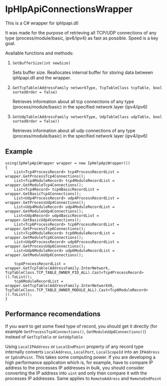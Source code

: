 # IpHlpApiConnectionsWrapper
This is a C# wrapper for iphlpapi.dll

It was made for the purpose of retrieving all TCP/UDP connections of any type (process/module/basic, ipv6/ipv4) as fast as possible. Speed is a key goal.

Available functions and methods:
1. `SetBufferSize(int newSize)`
   
   Sets buffer size. Reallocates internal buffer for storing data between iphlpapi.dll and the wrapper.
3. `GetTcpTable(AddressFamily networkType, TcpTableClass tcpTable, bool sortedOrder = false)`

   Retrieves information about all tcp connections of any type (process/module/basic) in the specified network layer (ipv4/ipv6)
5. `GetUdpTable(AddressFamily networkType, UdpTableClass udpTable, bool sortedOrder = false))`

   Retrieves information about all udp connections of any type (process/module/basic) in the specified network layer (ipv4/ipv6)

## Example

```
using(IpHelpApiWrapper wrapper = new IpHelpApiWrapper())
{
    List<Tcp4ProcessRecord> tcp4ProcessRecordList = wrapper.GetProcessTcp4Connections();
    List<Tcp4ModuleRecord> tcp4ModuleRecordList = wrapper.GetModuleTcp4Connections();
    List<Tcp4Record> tcp4BasicRecordList = wrapper.GetBasicTcp4Connections();
    List<Udp4ProcessRecord> udp4ProcessRecordList = wrapper.GetProcessUdp4Connections();
    List<Udp4ModuleRecord> udp4ModuleRecordList = wrapper.GetModuleUdp4Connections();
    List<Udp4Record> udp4BasicRecordList = wrapper.GetBasicUdp4Connections();
    List<Tcp6ProcessRecord> tcp6ProcessRecordList = wrapper.GetProcessTcp6Connections();
    List<Tcp6ModuleRecord> tcp6ModuleRecordList = wrapper.GetModuleTcp6Connections();
    List<Udp6ProcessRecord> udp6ProcessRecordList = wrapper.GetProcessUdp6Connections();
    List<Udp6ModuleRecord> udp6ModuleRecordList = wrapper.GetModuleUdp6Connections();

    tcp4ProcessRecordList = wrapper.GetTcpTable(AddressFamily.InterNetwork, TcpTableClass.TCP_TABLE_OWNER_PID_ALL).Cast<Tcp4ProcessRecord>().ToList();
    tcp6ModuleRecordList = wrapper.GetTcpTable(AddressFamily.InterNetworkV6, TcpTableClass.TCP_TABLE_OWNER_MODULE_ALL).Cast<Tcp6ModuleRecord>().ToList();
}
```

## Performance recomendations
If you want to get some fixed type of record, you should get it directly (for example `GetProcessTcp4Connections()`, `GetModuleUdp6Connections()`) instead of `GetTcpTable` or `GetUdpTable`

Using `LocalIPAddress` or `LocalEndPoint` property of any record type internally converts `LocalAddress`, `LocalPort`, `LocalScopeId` into an `IPAddress` or `IpEndPoint`. This takes some computing power. If you are developing a high performance application which is, for example, have to compare IP address to the processes IP addresses in bulk, you should consider converting the IP address into `uint` and only then compare it with the processes IP addresses. Same applies to `RemoteAddress` and `RemoteEndPoint`
